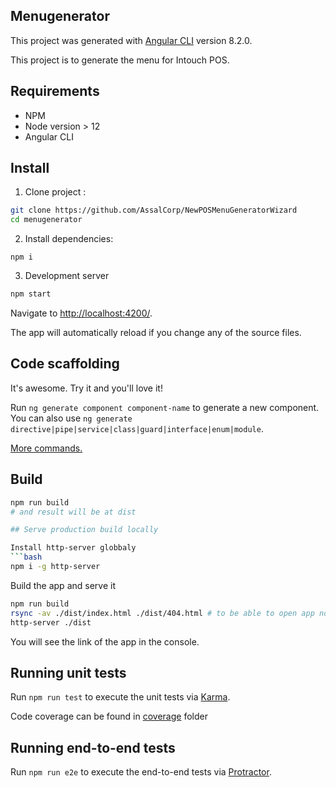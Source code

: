 ## Menugenerator

 This project was generated with [Angular CLI](https://github.com/angular/angular-cli) version 8.2.0.
 
 This project is to generate the menu for Intouch POS.


## Requirements
- NPM
- Node version > 12
- Angular CLI 

## Install

1. Clone project :
```bash
git clone https://github.com/AssalCorp/NewPOSMenuGeneratorWizard
cd menugenerator
```

2. Install dependencies:
```
npm i
```

3. Development server

```bash
npm start
```
Navigate to [http://localhost:4200/](http://localhost:4200/).

The app will automatically reload if you change any of the source files.

## Code scaffolding

It's awesome. Try it and you'll love it!

Run `ng generate component component-name` to generate a new component. You can also use `ng generate directive|pipe|service|class|guard|interface|enum|module`.

[More commands.](https://github.com/angular/angular-cli/wiki)

## Build

```bash
npm run build
# and result will be at dist

## Serve production build locally

Install http-server globbaly
```bash
npm i -g http-server
```
Build the app and serve it
```bash
npm run build
rsync -av ./dist/index.html ./dist/404.html # to be able to open app not only in root
http-server ./dist
```
You will see the link of the app in the console.

## Running unit tests

Run `npm run test` to execute the unit tests via [Karma](https://karma-runner.github.io).

Code coverage can be found in [coverage](./coverage/index.html) folder

## Running end-to-end tests

Run `npm run e2e` to execute the end-to-end tests via [Protractor](http://www.protractortest.org/).

